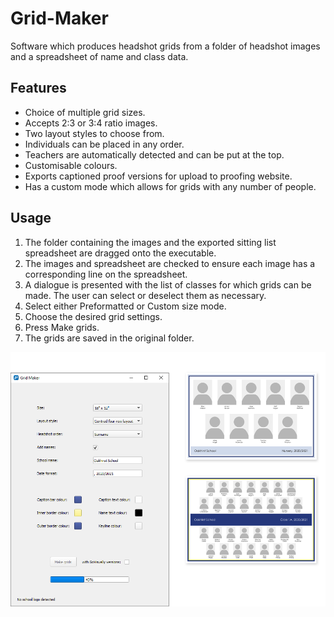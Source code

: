 # Grid-Maker

Software which produces headshot grids from a folder of headshot images and a spreadsheet of name and class data.

## Features

- Choice of multiple grid sizes.
- Accepts 2:3 or 3:4 ratio images.
- Two layout styles to choose from.
- Individuals can be placed in any order.
- Teachers are automatically detected and can be put at the top.
- Customisable colours.
- Exports captioned proof versions for upload to proofing website.
- Has a custom mode which allows for grids with any number of people.

## Usage

1. The folder containing the images and the exported sitting list spreadsheet are dragged onto the executable.
2. The images and spreadsheet are checked to ensure each image has a corresponding line on the spreadsheet.
3. A dialogue is presented with the list of classes for which grids can be made. The user can select or deselect them as necessary.
4. Select either Preformatted or Custom size mode.
5. Choose the desired grid settings.
6. Press Make grids.
7. The grids are saved in the original folder.

![examples](img/example.png)
